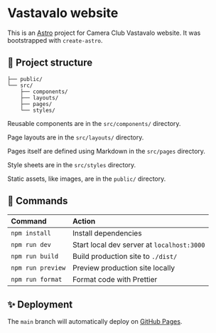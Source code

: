# Vastavalo website

This is an [Astro](https://astro.build/) project for Camera Club Vastavalo website. It was bootstrapped with `create-astro`.

## 🚀 Project structure

```
├── public/
└── src/
    ├── components/
    ├── layouts/
    ├── pages/
    └── styles/
```

Reusable components are in the `src/components/` directory.

Page layouts are in the `src/layouts/` directory.

Pages itself are defined using Markdown in the `src/pages` directory.

Style sheets are in the `src/styles` directory.

Static assets, like images, are in the `public/` directory.

## 🧞 Commands

| Command           | Action                                     |
| :---------------- | :----------------------------------------- |
| `npm install`     | Install dependencies                       |
| `npm run dev`     | Start local dev server at `localhost:3000` |
| `npm run build`   | Build production site to `./dist/`         |
| `npm run preview` | Preview production site locally            |
| `npm run format`  | Format code with Prettier                  |

## ✨ Deployment

The `main` branch will automatically deploy on [GitHub Pages](https://vastavalo.github.io/vastavalo-website/).
